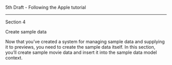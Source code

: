 5th Draft - Following the Apple tutorial

- - - -

Section 4

Create sample data

Now that you’ve created a system for managing sample data and supplying it to previews, you need to create
the sample data itself. In this section, you’ll create sample movie data and insert it into the sample data model context.
